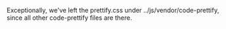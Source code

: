 Exceptionally, we've left the prettify.css under ../js/vendor/code-prettify,
since all other code-prettify files are there.
